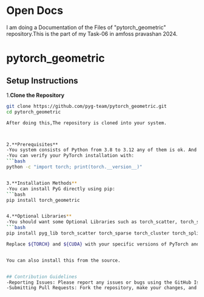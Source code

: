 # Open Docs 

I am doing a Documentation of the Files of "pytorch_geometric" repository.This is the part of my Task-06 in amfoss pravashan 2024.


# pytorch_geometric 

## Setup Instructions


1.**Clone the Repository**

  ```bash
  git clone https://github.com/pyg-team/pytorch_geometric.git
  cd pytorch_geometric

After doing this,The repository is cloned into your system. 



2.**Prerequisites**
-You system consists of Python from 3.8 to 3.12 any of them is ok. And you should also install the PyTorch on your system.
-You can verify your PyTorch installation with:
  ```bash
  python -c "import torch; print(torch.__version__)"


3.**Installation Methods**
-You can install PyG directly using pip: 
  ```bash
  pip install torch_geometric


4.**Optional Libraries**
-You should want some Optional Libraries such as torch_scatter, torch_sparse, torch_cluster, and torch_spline_conv:
  ```bash
  pip install pyg_lib torch_scatter torch_sparse torch_cluster torch_spline_conv -f https://data.pyg.org/whl/torch-${TORCH}+${CUDA}.html

Replace ${TORCH} and ${CUDA} with your specific versions of PyTorch and CUDA​((PyTorch Geometric).


You can also install this from the source.


## Contribution Guidelines 
-Reporting Issues: Please report any issues or bugs using the GitHub Issues tab.
-Submitting Pull Requests: Fork the repository, make your changes, and submit a pull request with a description of your changes.

